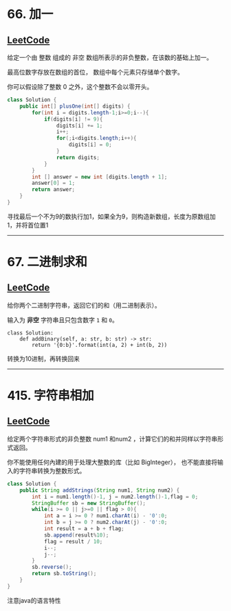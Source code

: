 # 66. 加一

## [LeetCode](https://leetcode-cn.com/problems/plus-one/)

给定一个由 整数 组成的 非空 数组所表示的非负整数，在该数的基础上加一。

最高位数字存放在数组的首位， 数组中每个元素只存储单个数字。

你可以假设除了整数 0 之外，这个整数不会以零开头。

```java
class Solution {
    public int[] plusOne(int[] digits) {
        for(int i = digits.length-1;i>=0;i--){
            if(digits[i] != 9){
                digits[i] += 1;
                i++;
                for(;i<digits.length;i++){
                    digits[i] = 0;
                }
                return digits;
            }
        }
        int [] answer = new int [digits.length + 1];
        answer[0] = 1;
        return answer;
    }
}
```

寻找最后一个不为9的数执行加1，如果全为9，则构造新数组，长度为原数组加1，并将首位置1

---

# 67. 二进制求和

## [LeetCode](https://leetcode-cn.com/problems/add-binary/)

给你两个二进制字符串，返回它们的和（用二进制表示）。

输入为 **非空** 字符串且只包含数字 `1` 和 `0`。

```python3
class Solution:
    def addBinary(self, a: str, b: str) -> str:
        return '{0:b}'.format(int(a, 2) + int(b, 2))
```

转换为10进制，再转换回来

---

# 415. 字符串相加

## [LeetCode](https://leetcode-cn.com/problems/add-strings/)

给定两个字符串形式的非负整数 num1 和num2 ，计算它们的和并同样以字符串形式返回。

你不能使用任何內建的用于处理大整数的库（比如 BigInteger）， 也不能直接将输入的字符串转换为整数形式。

```java
class Solution {
    public String addStrings(String num1, String num2) {
        int i = num1.length()-1, j = num2.length()-1,flag = 0;
        StringBuffer sb = new StringBuffer();
        while(i >= 0 || j>=0 || flag > 0){
            int a = i >= 0 ? num1.charAt(i) - '0':0;
            int b = j >= 0 ? num2.charAt(j) - '0':0;
            int result = a + b + flag;
            sb.append(result%10);
            flag = result / 10;
            i--;
            j--;
        }
        sb.reverse();
        return sb.toString();
    }
}
```

注意java的语言特性